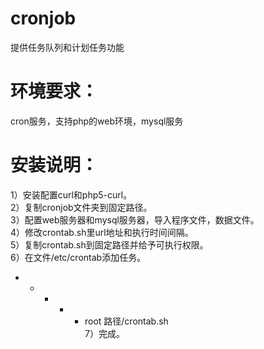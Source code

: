cronjob
=======
提供任务队列和计划任务功能

环境要求：
=======
cron服务，支持php的web环境，mysql服务

安装说明：
=======
1）安装配置curl和php5-curl。   
2）复制cronjob文件夹到固定路径。   
3）配置web服务器和mysql服务器，导入程序文件，数据文件。   
4）修改crontab.sh里url地址和执行时间间隔。   
5）复制crontab.sh到固定路径并给予可执行权限。   
6）在文件/etc/crontab添加任务。   
   *  *    * * *   root    路径/crontab.sh   
7）完成。   
